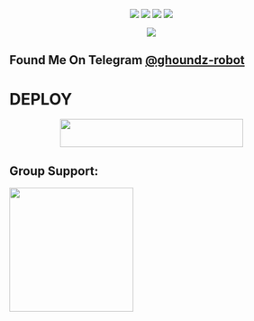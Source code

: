 </p>
<p align="center">
    <a href="https://github.com/Randi356/ghoundz-robot"> <img src="https://img.shields.io/github/repo-size/noob-kittu/YoneRobot?color=orange&logo=github&logoColor=green&style=for-the-badge" /></a>
    <a href="https://github.com/Randi356/ghoundz-robot/commits"> <img src="https://img.shields.io/github/last-commit/noob-kittu/YoneRobot?color=blue&logo=github&logoColor=green&style=for-the-badge" /></a>
    <a href="https://github.com/Randi356/ghoundz-robot/issues"> <img src="https://img.shields.io/github/issues/noob-kittu/YoneRobot?color=blueviolet&logo=github&logoColor=green&style=for-the-badge" /></a>
    <a href="https://github.com/feriexp/JisooXRobot/network/members"> <img src="https://img.shields.io/github/forks/noob-kittu/YoneRobot?color=red&logo=github&logoColor=green&style=for-the-badge" /></a>  
</p>

<p align="center">
  <img src="https://telegra.ph/file/34a74f8374a8ed64d6e87.jpg">
</p>

## Found Me On Telegram [@ghoundz-robot](https://t.me/assistant_anime_bot)



# DEPLOY

<p align="center"><a href="https://heroku.com/deploy?template=https://github.com/Randi356/ghoundz-robot">
  <img src="https://img.shields.io/badge/Deploy%20To%20Heroku-aqua?style=flat&logo=heroku" width="325" height="50.100" /></a></p>

## Group Support:

   <a href="https://t.me/Tutorial_userbot"><img src="https://img.shields.io/badge/Group%20Support%3F-yes-green?&style=flat-square?&logo=telegram" width=220px></a></p>

